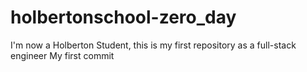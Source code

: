 # holbertonschool-zero_day
I'm now a Holberton Student, this is my first repository as a full-stack engineer
My first commit
